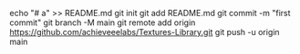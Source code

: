 echo "# a" >> README.md
git init
git add README.md
git commit -m "first commit"
git branch -M main
git remote add origin https://github.com/achieveeelabs/Textures-Library.git
git push -u origin main
